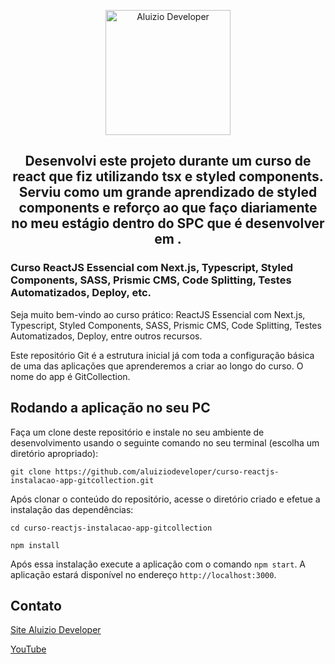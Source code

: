 <p align="center">
  <a href="https://aluiziodeveloper.com.br/">
    <img alt="Aluizio Developer" src="https://aluiziodeveloper.com.br/assets/img/icon.png" width="200" />
  </a>
</p>
<h2 align="center">
Desenvolvi este projeto durante um curso de react que fiz utilizando tsx e styled components. Serviu como um grande aprendizado de styled components e reforço ao que faço diariamente no meu estágio dentro do SPC que é desenvolver em . 
</h2>

### Curso ReactJS Essencial com Next.js, Typescript, Styled Components, SASS, Prismic CMS, Code Splitting, Testes Automatizados, Deploy, etc.

Seja muito bem-vindo ao curso prático: ReactJS Essencial com Next.js, Typescript, Styled Components, SASS, Prismic CMS, Code Splitting, Testes Automatizados, Deploy, entre outros recursos.

Este repositório Git é a estrutura inicial já com toda a configuração básica de uma das aplicações que aprenderemos a criar ao longo do curso. O nome do app é GitCollection.

## Rodando a aplicação no seu PC

Faça um clone deste repositório e instale no seu ambiente de desenvolvimento usando o seguinte comando no seu terminal (escolha um diretório apropriado):

```shell
git clone https://github.com/aluiziodeveloper/curso-reactjs-instalacao-app-gitcollection.git
```

Após clonar o conteúdo do repositório, acesse o diretório criado e efetue a instalação das dependências:

```shell
cd curso-reactjs-instalacao-app-gitcollection

npm install
```

Após essa instalação execute a aplicação com o comando `npm start`. A aplicação estará disponível no endereço `http://localhost:3000`.

## Contato

[Site Aluizio Developer](https://aluiziodeveloper.com.br)

[YouTube](https://www.youtube.com/jorgealuizio)
